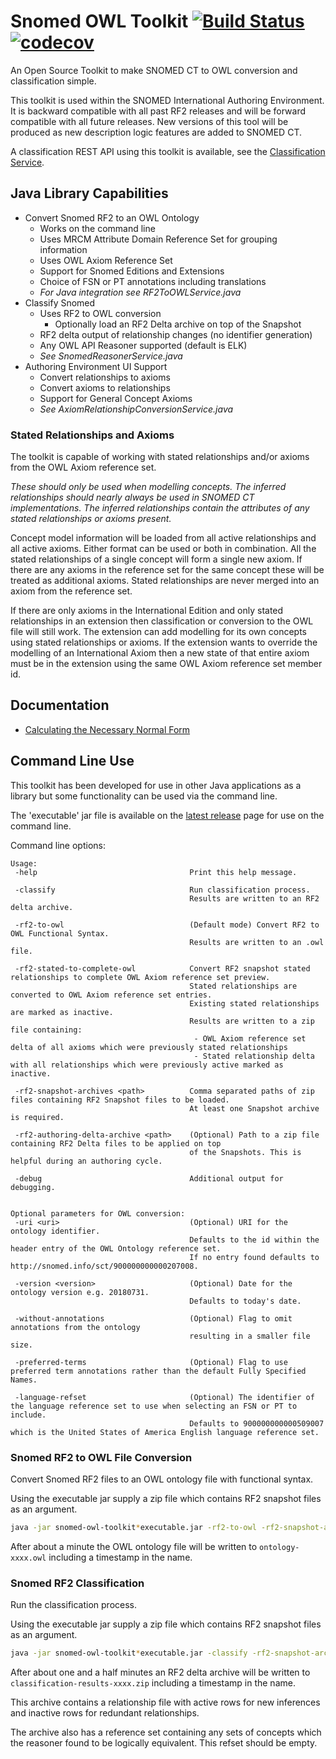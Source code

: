 # Snomed OWL Toolkit [![Build Status](https://travis-ci.org/IHTSDO/snomed-owl-toolkit.svg?branch=master)](https://travis-ci.org/IHTSDO/snomed-owl-toolkit) [![codecov](https://codecov.io/gh/IHTSDO/snomed-owl-toolkit/branch/master/graph/badge.svg)](https://codecov.io/gh/IHTSDO/snomed-owl-toolkit)

An Open Source Toolkit to make SNOMED CT to OWL conversion and classification simple.

This toolkit is used within the SNOMED International Authoring Environment. It is backward compatible with all past RF2 releases and will be forward compatible with all future releases. New versions of this tool will be produced as new description logic features are added to SNOMED CT.

A classification REST API using this toolkit is available, see the [Classification Service](https://github.com/IHTSDO/classification-service).

## Java Library Capabilities
- Convert Snomed RF2 to an OWL Ontology
  - Works on the command line
  - Uses MRCM Attribute Domain Reference Set for grouping information
  - Uses OWL Axiom Reference Set
  - Support for Snomed Editions and Extensions
  - Choice of FSN or PT annotations including translations
  - *For Java integration see RF2ToOWLService.java*
- Classify Snomed
  - Uses RF2 to OWL conversion
    - Optionally load an RF2 Delta archive on top of the Snapshot
  - RF2 delta output of relationship changes (no identifier generation)
  - Any OWL API Reasoner supported (default is ELK)
  - *See SnomedReasonerService.java*
- Authoring Environment UI Support
  - Convert relationships to axioms
  - Convert axioms to relationships
  - Support for General Concept Axioms
  - *See AxiomRelationshipConversionService.java*

### Stated Relationships and Axioms
The toolkit is capable of working with stated relationships and/or axioms from the OWL Axiom reference set.

_These should only be used when modelling concepts.
The inferred relationships should nearly always be used in SNOMED CT implementations. The inferred relationships contain the attributes of any stated relationships or axioms present._

Concept model information will be loaded from all active relationships and all active axioms. Either format can be used or both in combination.
All the stated relationships of a single concept will form a single new axiom. If there are any axioms in the reference set for the same concept these will be treated as additional axioms.
Stated relationships are never merged into an axiom from the reference set.

If there are only axioms in the International Edition and only stated relationships in an extension then classification or conversion to the OWL file will still work.
The extension can add modelling for its own concepts using stated relationships or axioms. If the extension wants to override the modelling of an International Axiom then a new
state of that entire axiom must be in the extension using the same OWL Axiom reference set member id.

## Documentation
* [Calculating the Necessary Normal Form](documentation/calculating-necessary-normal-form.md)

## Command Line Use

This toolkit has been developed for use in other Java applications as a library but some functionality
can be used via the command line.

The 'executable' jar file is available on the [latest release](https://github.com/IHTSDO/snomed-owl-toolkit/releases) page for use on the command line.

Command line options:
```
Usage:
 -help                                  Print this help message.

 -classify                              Run classification process.
                                        Results are written to an RF2 delta archive.

 -rf2-to-owl                            (Default mode) Convert RF2 to OWL Functional Syntax.
                                        Results are written to an .owl file.

 -rf2-stated-to-complete-owl            Convert RF2 snapshot stated relationships to complete OWL Axiom reference set preview.
                                        Stated relationships are converted to OWL Axiom reference set entries.
                                        Existing stated relationships are marked as inactive.
                                        Results are written to a zip file containing:
                                         - OWL Axiom reference set delta of all axioms which were previously stated relationships
                                         - Stated relationship delta with all relationships which were previously active marked as inactive.

 -rf2-snapshot-archives <path>          Comma separated paths of zip files containing RF2 Snapshot files to be loaded.
                                        At least one Snapshot archive is required.

 -rf2-authoring-delta-archive <path>    (Optional) Path to a zip file containing RF2 Delta files to be applied on top
                                        of the Snapshots. This is helpful during an authoring cycle.

 -debug                                 Additional output for debugging.


Optional parameters for OWL conversion:
 -uri <uri>                             (Optional) URI for the ontology identifier.
                                        Defaults to the id within the header entry of the OWL Ontology reference set.
                                        If no entry found defaults to http://snomed.info/sct/900000000000207008.

 -version <version>                     (Optional) Date for the ontology version e.g. 20180731.
                                        Defaults to today's date.

 -without-annotations                   (Optional) Flag to omit annotations from the ontology
                                        resulting in a smaller file size.

 -preferred-terms                       (Optional) Flag to use preferred term annotations rather than the default Fully Specified Names.

 -language-refset                       (Optional) The identifier of the language reference set to use when selecting an FSN or PT to include.
                                        Defaults to 900000000000509007 which is the United States of America English language reference set.
```

### Snomed RF2 to OWL File Conversion
Convert Snomed RF2 files to an OWL ontology file with functional syntax.

Using the executable jar supply a zip file which contains RF2 snapshot files as an argument.
```bash
java -jar snomed-owl-toolkit*executable.jar -rf2-to-owl -rf2-snapshot-archives SnomedCT_InternationalRF2.zip
```
After about a minute the OWL ontology file will be written to `ontology-xxxx.owl` including a timestamp in the name.

### Snomed RF2 Classification
Run the classification process.

Using the executable jar supply a zip file which contains RF2 snapshot files as an argument.
```bash
java -jar snomed-owl-toolkit*executable.jar -classify -rf2-snapshot-archives SnomedCT_InternationalRF2.zip
```
After about one and a half minutes an RF2 delta archive will be written to `classification-results-xxxx.zip` including a timestamp in the name.

This archive contains a relationship file with active rows for new inferences and inactive rows for redundant relationships.

The archive also has a reference set containing any sets of concepts which the reasoner found to be logically equivalent. This refset should be empty.
